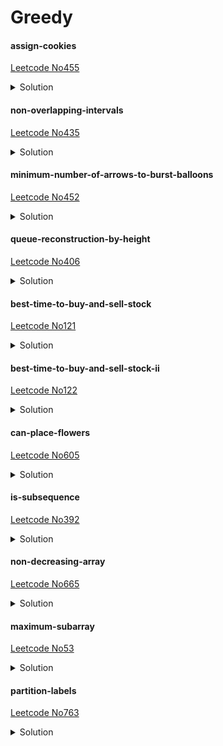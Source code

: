 # Greedy

#### assign-cookies
[Leetcode No455](https://leetcode.com/problems/assign-cookies/)  

<details>
  <summary>Solution</summary>

```python
class Solution:
    def findContentChildren(self, g: List[int], s: List[int]) -> int:
        if g==None or s==None:
            return 0;
        g.sort()
        s.sort()
        gi=0
        si=0
        while gi<len(g) and si<len(s):
            if g[gi]<=s[si]:
                gi=gi+1
            si=si+1
        return gi
```
</details>

#### non-overlapping-intervals
[Leetcode No435](https://leetcode.com/problems/non-overlapping-intervals/)  

<details>
  <summary>Solution</summary>

```python
class Solution:
    def eraseOverlapIntervals(self, intervals: List[List[int]]) -> int:
        if not intervals:
            return 0
        intervals.sort(key=lambda x: x[0]) # if sort by end then remove the one with smaller start
        res=0
        pre=0
        for i in range(1, len(intervals)):
            if intervals[i][0] < intervals[pre][1]: # remove
                res=res+1
                if (intervals[i][1] < intervals[pre][1]): # remove the one with bigger end
                    pre = i
            else:
                pre = i
        return res
```
</details>

#### minimum-number-of-arrows-to-burst-balloons
[Leetcode No452](https://leetcode.com/problems/minimum-number-of-arrows-to-burst-balloons/)  

<details>
  <summary>Solution</summary>

```python
class Solution:
    def findMinArrowShots(self, points: List[List[int]]) -> int:
        if not points:
            return 0
        points.sort(key=lambda x: x[1])# sort by end
        res=1
        pre=0
        for i in range(1, len(points)):
            if points[i][0] > points[pre][1]:
                res=res+1
                pre = i
                
        return res
```
</details>

#### queue-reconstruction-by-height
[Leetcode No406](https://leetcode.com/problems/queue-reconstruction-by-height/)  

<details>
  <summary>Solution</summary>

```python
class Solution:
    def reconstructQueue(self, people: List[List[int]]) -> List[List[int]]:
        people.sort(key = lambda x : (-x[0], x[1]))
        res = []
        for p in people:
            res.insert(p[1], p)
        return res
```
</details>

#### best-time-to-buy-and-sell-stock
[Leetcode No121](https://leetcode.com/problems/best-time-to-buy-and-sell-stock/)  

<details>
  <summary>Solution</summary>

```python
class Solution:
    def maxProfit(self, prices: List[int]) -> int:
        if len(prices) == 0:
            return 0
        soFarMin = prices[0]
        m = 0
        for i in range(len(prices)):
            if soFarMin > prices[i]:
                soFarMin = prices[i]
            else:
                m = max(m, prices[i] - soFarMin)
        return m
```
</details>

#### best-time-to-buy-and-sell-stock-ii
[Leetcode No122](https://leetcode.com/problems/best-time-to-buy-and-sell-stock-ii/)  

<details>
  <summary>Solution</summary>

```python
class Solution:
    def maxProfit(self, prices: List[int]) -> int:
        result = 0
        for i in range(1, len(prices)):
            if prices[i]>prices[i-1]:
                result = result + prices[i] - prices[i-1]
        return result
```
</details>

#### can-place-flowers
[Leetcode No605](https://leetcode.com/problems/can-place-flowers/)  

<details>
  <summary>Solution</summary>

```python
# find triple zero
class Solution:
    def canPlaceFlowers(self, flowerbed: List[int], n: int) -> bool:
        flowerbed=[0]+flowerbed+[0]
        result=0
        for i in range(1,len(flowerbed)-1):
            if flowerbed[i-1]==flowerbed[i]==flowerbed[i+1]==0:
                result=result+1
                flowerbed[i]=1
        return result>=n
```
</details>

#### is-subsequence
[Leetcode No392](https://leetcode.com/problems/is-subsequence/)  

<details>
  <summary>Solution</summary>

Difference between Subsequence and Substring
```python
# traversal t to see if s is done
class Solution:
    def isSubsequence(self, s: str, t: str) -> bool:
        si, ti = 0, 0
        while si < len(s) and ti < len(t):
            if t[ti] == s[si]:
                si += 1
            ti += 1
        return si == len(s)
```
```python
# queue
import collections
class Solution:
    def isSubsequence(self, s: str, t: str) -> bool:
        q= deque(s)
        for c in t:
            if not q: return True
            if c == q[0]:
                q.popleft()
        return not q
```
</details>

#### non-decreasing-array
[Leetcode No665](https://leetcode.com/problems/non-decreasing-array/)  

<details>
  <summary>Solution</summary>

```python
class Solution:
    def checkPossibility(self, nums: List[int]) -> bool:
        cnt=0
        for i in range(len(nums)-1):
            if nums[i]>nums[i+1]:
                cnt=cnt+1
                if i==0 or nums[i-1]<nums[i+1]:
                    nums[i]=nums[i+1]
                else:
                    nums[i+1]=nums[i]
            if cnt>1:
                break
        return cnt<2
```
</details>

#### maximum-subarray
[Leetcode No53](https://leetcode.com/problems/maximum-subarray/)  

<details>
  <summary>Solution</summary>

```python
class Solution:
    def maxSubArray(self, nums: List[int]) -> int:
        if nums==None or len(nums)==0:
            return 0
        presum=nums[0]
        maxsum=presum
        for i in range(1,len(nums)):
            if presum<0: 
                presum=nums[i]
            else:
                presum=presum+nums[i]
            maxsum=max(maxsum, presum)
        return maxsum
```
</details>

#### partition-labels
[Leetcode No763](https://leetcode.com/problems/partition-labels/)  

<details>
  <summary>Solution</summary>

</details>
